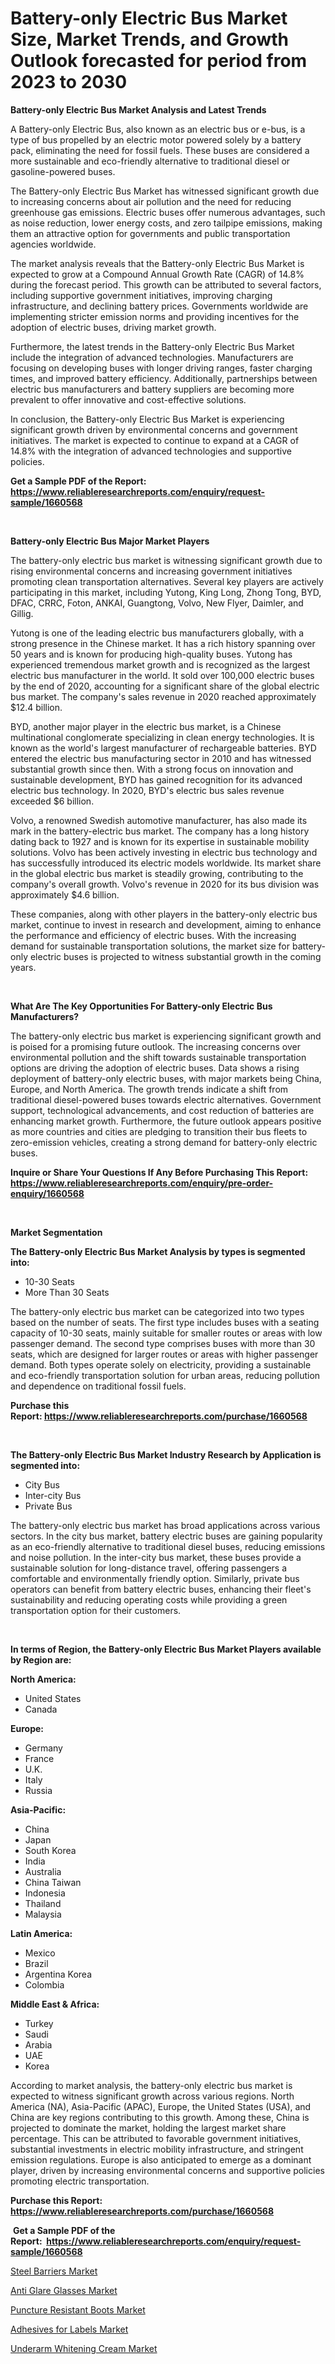 <p><h1>Battery-only Electric Bus Market Size, Market Trends, and Growth Outlook forecasted for period from 2023 to 2030</h1></p><p><strong>Battery-only Electric Bus Market Analysis and Latest Trends</strong></p>
<p><p>A Battery-only Electric Bus, also known as an electric bus or e-bus, is a type of bus propelled by an electric motor powered solely by a battery pack, eliminating the need for fossil fuels. These buses are considered a more sustainable and eco-friendly alternative to traditional diesel or gasoline-powered buses.</p><p>The Battery-only Electric Bus Market has witnessed significant growth due to increasing concerns about air pollution and the need for reducing greenhouse gas emissions. Electric buses offer numerous advantages, such as noise reduction, lower energy costs, and zero tailpipe emissions, making them an attractive option for governments and public transportation agencies worldwide.</p><p>The market analysis reveals that the Battery-only Electric Bus Market is expected to grow at a Compound Annual Growth Rate (CAGR) of 14.8% during the forecast period. This growth can be attributed to several factors, including supportive government initiatives, improving charging infrastructure, and declining battery prices. Governments worldwide are implementing stricter emission norms and providing incentives for the adoption of electric buses, driving market growth.</p><p>Furthermore, the latest trends in the Battery-only Electric Bus Market include the integration of advanced technologies. Manufacturers are focusing on developing buses with longer driving ranges, faster charging times, and improved battery efficiency. Additionally, partnerships between electric bus manufacturers and battery suppliers are becoming more prevalent to offer innovative and cost-effective solutions.</p><p>In conclusion, the Battery-only Electric Bus Market is experiencing significant growth driven by environmental concerns and government initiatives. The market is expected to continue to expand at a CAGR of 14.8% with the integration of advanced technologies and supportive policies.</p></p>
<p><strong>Get a Sample PDF of the Report:&nbsp; <a href="https://www.reliableresearchreports.com/enquiry/request-sample/1660568">https://www.reliableresearchreports.com/enquiry/request-sample/1660568</a></strong></p>
<p>&nbsp;</p>
<p><strong>Battery-only Electric Bus Major Market Players</strong></p>
<p><p>The battery-only electric bus market is witnessing significant growth due to rising environmental concerns and increasing government initiatives promoting clean transportation alternatives. Several key players are actively participating in this market, including Yutong, King Long, Zhong Tong, BYD, DFAC, CRRC, Foton, ANKAI, Guangtong, Volvo, New Flyer, Daimler, and Gillig. </p><p>Yutong is one of the leading electric bus manufacturers globally, with a strong presence in the Chinese market. It has a rich history spanning over 50 years and is known for producing high-quality buses. Yutong has experienced tremendous market growth and is recognized as the largest electric bus manufacturer in the world. It sold over 100,000 electric buses by the end of 2020, accounting for a significant share of the global electric bus market. The company's sales revenue in 2020 reached approximately $12.4 billion.</p><p>BYD, another major player in the electric bus market, is a Chinese multinational conglomerate specializing in clean energy technologies. It is known as the world's largest manufacturer of rechargeable batteries. BYD entered the electric bus manufacturing sector in 2010 and has witnessed substantial growth since then. With a strong focus on innovation and sustainable development, BYD has gained recognition for its advanced electric bus technology. In 2020, BYD's electric bus sales revenue exceeded $6 billion.</p><p>Volvo, a renowned Swedish automotive manufacturer, has also made its mark in the battery-electric bus market. The company has a long history dating back to 1927 and is known for its expertise in sustainable mobility solutions. Volvo has been actively investing in electric bus technology and has successfully introduced its electric models worldwide. Its market share in the global electric bus market is steadily growing, contributing to the company's overall growth. Volvo's revenue in 2020 for its bus division was approximately $4.6 billion.</p><p>These companies, along with other players in the battery-only electric bus market, continue to invest in research and development, aiming to enhance the performance and efficiency of electric buses. With the increasing demand for sustainable transportation solutions, the market size for battery-only electric buses is projected to witness substantial growth in the coming years.</p></p>
<p>&nbsp;</p>
<p><strong>What Are The Key Opportunities For Battery-only Electric Bus Manufacturers?</strong></p>
<p><p>The battery-only electric bus market is experiencing significant growth and is poised for a promising future outlook. The increasing concerns over environmental pollution and the shift towards sustainable transportation options are driving the adoption of electric buses. Data shows a rising deployment of battery-only electric buses, with major markets being China, Europe, and North America. The growth trends indicate a shift from traditional diesel-powered buses towards electric alternatives. Government support, technological advancements, and cost reduction of batteries are enhancing market growth. Furthermore, the future outlook appears positive as more countries and cities are pledging to transition their bus fleets to zero-emission vehicles, creating a strong demand for battery-only electric buses.</p></p>
<p><strong>Inquire or Share Your Questions If Any Before Purchasing This Report: <a href="https://www.reliableresearchreports.com/enquiry/pre-order-enquiry/1660568">https://www.reliableresearchreports.com/enquiry/pre-order-enquiry/1660568</a></strong></p>
<p>&nbsp;</p>
<p><strong>Market Segmentation</strong></p>
<p><strong>The Battery-only Electric Bus Market Analysis by types is segmented into:</strong></p>
<p><ul><li>10-30 Seats</li><li>More Than 30 Seats</li></ul></p>
<p><p>The battery-only electric bus market can be categorized into two types based on the number of seats. The first type includes buses with a seating capacity of 10-30 seats, mainly suitable for smaller routes or areas with low passenger demand. The second type comprises buses with more than 30 seats, which are designed for larger routes or areas with higher passenger demand. Both types operate solely on electricity, providing a sustainable and eco-friendly transportation solution for urban areas, reducing pollution and dependence on traditional fossil fuels.</p></p>
<p><strong>Purchase this Report:&nbsp;<a href="https://www.reliableresearchreports.com/purchase/1660568">https://www.reliableresearchreports.com/purchase/1660568</a></strong></p>
<p>&nbsp;</p>
<p><strong>The Battery-only Electric Bus Market Industry Research by Application is segmented into:</strong></p>
<p><ul><li>City Bus</li><li>Inter-city Bus</li><li>Private Bus</li></ul></p>
<p><p>The battery-only electric bus market has broad applications across various sectors. In the city bus market, battery electric buses are gaining popularity as an eco-friendly alternative to traditional diesel buses, reducing emissions and noise pollution. In the inter-city bus market, these buses provide a sustainable solution for long-distance travel, offering passengers a comfortable and environmentally friendly option. Similarly, private bus operators can benefit from battery electric buses, enhancing their fleet's sustainability and reducing operating costs while providing a green transportation option for their customers.</p></p>
<p>&nbsp;</p>
<p><strong>In terms of Region, the Battery-only Electric Bus Market Players available by Region are:</strong></p>
<p>
    <p> <strong> North America: </strong>
        <ul>
            <li>United States</li>
            <li>Canada</li>
        </ul>
        </p> 
    <p> <strong> Europe: </strong>
        <ul>
            <li>Germany</li>
            <li>France</li>
            <li>U.K.</li>
            <li>Italy</li>
            <li>Russia</li>
        </ul>
        </p> 
    <p> <strong> Asia-Pacific: </strong>
        <ul>
            <li>China</li>
            <li>Japan</li>
            <li>South Korea</li>
            <li>India</li>
            <li>Australia</li>
            <li>China Taiwan</li>
            <li>Indonesia</li>
            <li>Thailand</li>
            <li>Malaysia</li>
        </ul>
        </p> 
    <p> <strong> Latin America: </strong>
        <ul>
            <li>Mexico</li>
            <li>Brazil</li>
            <li>Argentina Korea</li>
            <li>Colombia</li>
        </ul>
        </p> 
    <p> <strong> Middle East & Africa: </strong>
        <ul>
            <li>Turkey</li>
            <li>Saudi</li>
            <li>Arabia</li>
            <li>UAE</li>
            <li>Korea</li>
        </ul>
    </p>
    </p>
<p><p>According to market analysis, the battery-only electric bus market is expected to witness significant growth across various regions. North America (NA), Asia-Pacific (APAC), Europe, the United States (USA), and China are key regions contributing to this growth. Among these, China is projected to dominate the market, holding the largest market share percentage. This can be attributed to favorable government initiatives, substantial investments in electric mobility infrastructure, and stringent emission regulations. Europe is also anticipated to emerge as a dominant player, driven by increasing environmental concerns and supportive policies promoting electric transportation.</p></p>
<p><strong>Purchase this Report: <a href="https://www.reliableresearchreports.com/purchase/1660568">https://www.reliableresearchreports.com/purchase/1660568</a></strong></p>
<p>&nbsp;<strong>Get a Sample PDF of the Report:&nbsp;&nbsp;<a href="https://www.reliableresearchreports.com/enquiry/request-sample/1660568">https://www.reliableresearchreports.com/enquiry/request-sample/1660568</a></strong></p>
<p><strong></strong></p>
<p><p><a href="https://medium.com/@aniket.reportprime23/steel-barriers-market-competitive-analysis-market-trends-and-forecast-to-2030-3ae1b39223b6">Steel Barriers Market</a></p><p><a href="https://www.linkedin.com/pulse/anti-glare-glasses-market-size-share-global-analysis-report-u30he/">Anti Glare Glasses Market</a></p><p><a href="https://www.linkedin.com/pulse/puncture-resistant-boots-market-size-share-amp-trends-analysis-3mlje/">Puncture Resistant Boots Market</a></p><p><a href="https://medium.com/@shivangi.reportprime/adhesives-for-labels-market-outlook-industry-overview-and-forecast-2023-to-2030-46176e0ddcb8">Adhesives for Labels Market</a></p><p><a href="https://www.linkedin.com/pulse/underarm-whitening-cream-market-size-share-amp-trends-analysis-tz8be/">Underarm Whitening Cream Market</a></p></p>